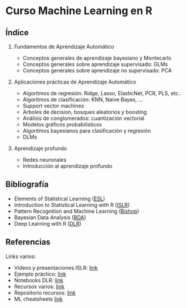 # Curso Machine Learning en R

## Índice

 1. Fundamentos de Aprendizaje Automático
    * Conceptos generales de aprendizaje bayesiano y Montecarlo
    * Conceptos generales  sobre aprendizaje supervisado: GLMs
    * Conceptos generales sobre aprendizaje no supervisado: PCA

 2. Aplicaciones prácticas de Aprendizaje Automático
    * Algoritmos de regresión: Ridge, Lasso, ElasticNet, PCR, PLS, etc..
    * Algoritmos de clasificación: KNN, Naive Bayes, ...
    * Support vector machines
    * Arboles de decision, bosques aleatorios y boosting
    * Análisis de conglomerados: cuantización vectorial
    * Modelos gráficos probabilisticos
    * Algoritmos bayesianos para clasificación y regresión
    * DLMs

 3. Aprendizaje profundo
    * Redes neuronales
    * Introducción al aprendizaje profundo

## Bibliografía

 * Elements of Statistical Learning ([ESL](https://web.stanford.edu/~hastie/ElemStatLearn/))
 * Introduction to Statistical Learning with R ([ISLR](http://www-bcf.usc.edu/~gareth/ISL/))
 * Pattern Recognition and Machine Learning ([Bishop](https://www.microsoft.com/en-us/research/uploads/prod/2006/01/Bishop-Pattern-Recognition-and-Machine-Learning-2006.pdf))
 * Bayesian Data Anaĺysis ([BDA](http://www.stat.columbia.edu/~gelman/book/))
 * Deep Learning with R ([DLR](https://www.manning.com/books/deep-learning-with-r))

## Referencias

 Links varios:
  * Videos y presentaciones ISLR:  [link](https://www.r-bloggers.com/in-depth-introduction-to-machine-learning-in-15-hours-of-expert-videos/)
  * Ejemplo práctico:              [link](https://shirinsplayground.netlify.com/2018/06/intro_to_ml_workshop_heidelberg/)
  * Notebooks DLR:                 [link](https://github.com/jjallaire/deep-learning-with-r-notebooks)
  * Recursos varios:               [link](https://blog.rstudio.com/2018/09/12/getting-started-with-deep-learning-in-r/)
  * Repositorio recursos:          [link](https://github.com/albertotb/DataScienceR)
  * ML cheatsheets                 [link](https://stanford.edu/~shervine/teaching/cs-229/)
